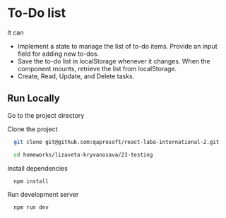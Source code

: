 # To-Do list

It can

- Implement a state to manage the list of to-do items. Provide an input field for adding new to-dos.
- Save the to-do list in localStorage whenever it changes. When the component mounts, retrieve the list from localStorage.
- Create, Read, Update, and Delete tasks.

## Run Locally

Go to the project directory

Clone the project

```bash
  git clone git@github.com:qaprosoft/react-laba-international-2.git
```

```bash
  cd homeworks/lizaveta-kryvanosava/23-testing
```

Install dependencies

```bash
  npm install
```

Run development server

```bash
  npm run dev
```
